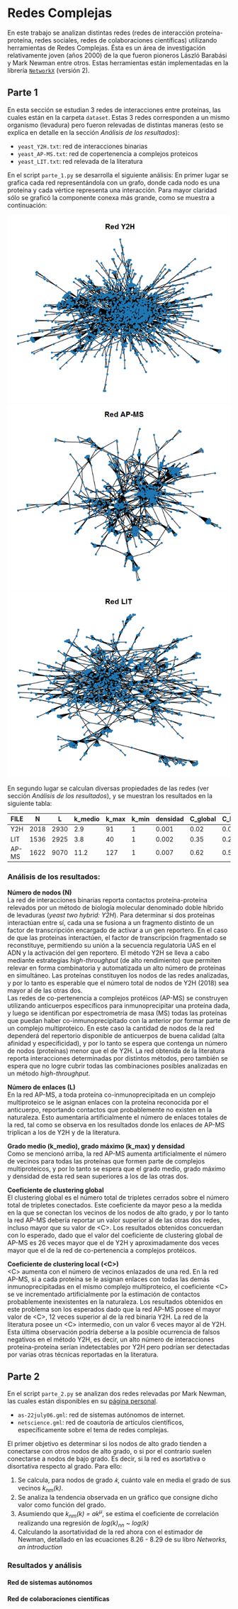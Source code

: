 # Redes Complejas

En este trabajo se analizan distintas redes (redes de interacción proteína-proteína, redes sociales, redes de colaboraciones científicas) utilizando herramientas de Redes Complejas. Ésta es un área de investigación relativamente joven (años 2000) de la que fueron pioneros László Barabási y Mark Newman entre otros. Estas herramientas están implementadas en la librería  [``NetworkX``](https://networkx.github.io/documentation/stable/index.html) (versión 2).

## Parte 1
En esta sección se estudian 3 redes de interacciones entre proteínas, las cuales están en la carpeta ``dataset``. Estas 3 redes corresponden a un mismo organismo (levadura) pero fueron relevadas de distintas maneras (esto se explica en detalle en la sección *Análisis de los resultados*):

* ``yeast_Y2H.txt``: red de interacciones binarias
* ``yeast_AP-MS.txt``: red de copertenencia a complejos proteicos
* ``yeast_LIT.txt``: red relevada de la literatura

En el script ``parte_1.py`` se desarrolla el siguiente análisis:
En primer lugar se grafica cada red representándola con un grafo, donde cada nodo es una proteína y cada vértice representa una interacción. Para mayor claridad sólo se graficó la componente conexa más grande, como se muestra a continuación:

![red Y2H](./images/red_Y2H.png)
![red AP-MS](./images/red_AP-MS.png)
![red LIT](./images/red_LIT.png)

En segundo lugar se calculan diversas propiedades de las redes (ver sección *Análisis de los resultados*), y se muestran los resultados en la siguiente tabla:

| FILE     | N        | L        | k_medio  | k_max    | k_min    | densidad | C_global | C_local  | diametro |
| ---------|----------|----------|----------|----------|----------|----------|----------|----------|--------- |
| Y2H      | 2018     | 2930     | 2.9      | 91       | 1        | 0.001    | 0.02     | 0.05     | 14       |
| LIT      | 1536     | 2925     | 3.8      | 40       | 1        | 0.002    | 0.35     | 0.29     | 19       |
| AP-MS    | 1622     | 9070     | 11.2     | 127      | 1        | 0.007    | 0.62     | 0.55     | 15       |

### Análisis de los resultados:

**Número de nodos (N)**\
La red de interacciones binarias reporta contactos proteína-proteína relevados por un método de biología molecular denominado doble híbrido de levaduras (*yeast two hybrid: Y2H*). Para determinar si dos proteínas interactúan entre sí, cada una se fusiona a un fragmento distinto de un factor de transcripción encargado de activar a un gen reportero. En el caso de que las proteínas interactúen, el factor de transcripción fragmentado se reconstituye, permitiendo su unión a la secuencia regulatoria UAS en el ADN y la activación del gen reportero. El método Y2H se lleva a cabo mediante estrategias *high-throughput* (de alto rendimiento) que permiten relevar en forma combinatoria y automatizada un alto número de proteínas en simultáneo. Las proteínas constituyen los nodos de las redes analizadas, y por lo tanto es esperable que el número total de nodos de Y2H (2018) sea mayor al de las otras dos.\
Las redes de co-pertenencia a complejos protéicos (AP-MS) se construyen utilizando anticuerpos específicos para inmunoprecipitar una proteína dada, y luego se identifican por espectrometría de masa (MS) todas las proteínas que puedan haber co-inmunoprecipitado con la anterior por formar parte de un complejo multiproteico. En este caso la cantidad de nodos de la red dependerá del repertorio disponible de anticuerpos de buena calidad (alta afinidad y especificidad), y por lo tanto se espera que contenga un número de nodos (proteínas) menor que el de Y2H. La red obtenida de la literatura reporta interacciones determinadas por distintos métodos, pero también se espera que no logre cubrir todas las combinaciones posibles analizadas en un método *high-throughput*.

**Número de enlaces (L)**\
En la red AP-MS, a toda proteína co-inmunoprecipitada en un complejo multiproteico se le asignan enlaces con la proteína reconocida por el anticuerpo, reportando contactos que probablemente no existen en la naturaleza. Esto aumentaría artificialmente el número de enlaces totales de la red, tal como se observa en los resultados donde los enlaces de AP-MS triplican a los de Y2H y de la literatura.

**Grado medio (k_medio), grado máximo (k_max) y densidad**\
Como se mencionó arriba, la red AP-MS aumenta artificialmente el número de vecinos para todas las proteínas que formen parte de complejos multiproteicos, y por lo tanto se espera que el grado medio, grado máximo y densidad de esta red sean superiores a los de las otras dos.

**Coeficiente de clustering global**\
El clustering global es el número total de tripletes cerrados sobre el número total de tripletes conectados. Este coeficiente da mayor peso a la medida en la que se conectan los vecinos de los nodos de alto grado, y por lo tanto la red AP-MS debería reportar un valor superior al de las otras dos redes, incluso mayor que su valor de \<C\>. Los resultados obtenidos concuerdan con lo esperado, dado que el valor del coeficiente de clustering global de AP-MS es 26 veces mayor que el de Y2H y aproximadamente dos veces mayor que el de la red de co-pertenencia a complejos protéicos.

**Coeficiente de clustering local (\<C\>)**\
\<C\> aumenta con el número de vecinos enlazados de una red. En la red AP-MS, si a cada proteína se le asignan enlaces con todas las demás inmunoprecipitadas en el mismo complejo multiproteico, el coeficiente \<C\> se ve incrementado artificialmente por la estimación de contactos probablemente inexistentes en la naturaleza. Los resultados obtenidos en este problema son los esperados dado que la red AP-MS posee el mayor valor de \<C\>, 12 veces superior al de la red binaria Y2H. La red de la literatura posee un \<C\> intermedio, con un valor 6 veces mayor al de Y2H. Esta última observación podría deberse a la posible ocurrencia de falsos negativos en el método Y2H, es decir, un alto número de interacciones proteína-proteína serían indetectables por Y2H pero podrían ser detectadas por varias otras técnicas reportadas en la literatura.

## Parte 2

En el script ``parte_2.py`` se analizan dos redes relevadas por Mark Newman, las cuales están disponibles en su [página personal](http://www-personal.umich.edu/~mejn/netdata/).
* ``as-22july06.gml``: red de sistemas autónomos de internet.
* ``netscience.gml``: red de coautoría de artículos científicos, específicamente sobre el tema de redes complejas.

El primer objetivo es determinar si los nodos de alto grado tienden a conectarse con otros nodos de alto grado, o si por el contrario suelen conectarse a nodos de bajo grado. Es decir, si la red es asortativa o disortativa respecto al grado. Para ello:
1. Se calcula, para nodos de grado *𝑘*, cuánto vale en media el grado de sus vecinos *k<sub>nm</sub>(k)*.
2. Se analiza la tendencia observada en un gráfico que consigne dicho valor como función del grado.
3. Asumiendo que *k<sub>nm</sub>(k) = ak<sup>&mu;</sup>*, se estima el coeficiente de correlación realizando una regresión de *log(k)<sub>nn</sub> ~ log(k)*
4. Calculando la asortatividad de la red ahora con el estimador de Newman, detallado en las ecuaciones 8.26 - 8.29 de su libro *Networks, an introduction*

### Resultados y análisis
#### Red de sistemas autónomos

#### Red de colaboraciones científicas
